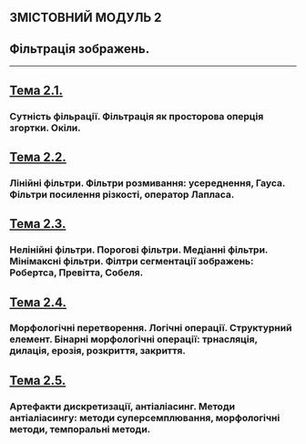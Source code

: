 ## **ЗМІСТОВНИЙ МОДУЛЬ 2**
## **Фільтрація зображень.**
- - -
## [**Тема 2.1.**](19_20_DIP_Modulo_2_1.pdf)
### **Сутність фільрації. Фільтрація як просторова оперція згортки. Окіли.**
## [**Тема 2.2.**](19_20_DIP_Modulo_2_2.pdf)
### **Лінійні фільтри. Фільтри розмивання: усереднення, Гауса. Фільтри посилення різкості, оператор Лапласа.**
## [**Тема 2.3.**](19_20_DIP_Modulo_2_3.pdf)
### **Нелінійні фільтри. Порогові фільтри. Медіанні фільтри. Мінімаксні фільтри. Філтри сегментації зображень: Робертса, Превітта, Собеля.**
## [**Тема 2.4.**](19_20_DIP_Modulo_2_4.pdf)
### **Морфологічні перетворення. Логічні операції. Структурний елемент.  Бінарні морфологічні операції: трнасляція, дилація, ерозія, розкриття, закриття.**
## [**Тема 2.5.**](19_20_DIP_Modulo_2_5.pdf)
### **Артефакти дискретизації, антіаліасинг.  Методи антіаліасингу: методи суперсемплювання, морфологічні методи, темпоральні методи.**

